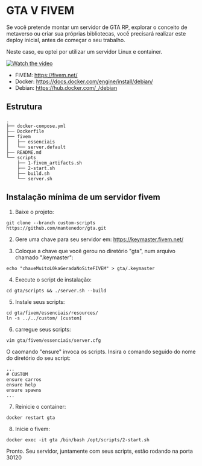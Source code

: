 # GTA V FIVEM

Se você pretende montar um servidor de GTA RP, explorar o conceito de metaverso ou criar sua próprias bibliotecas, você precisará realizar este deploy inicial, antes de começar o seu trabalho.

Neste caso, eu optei por utilizar um servidor Linux e container.

[![Watch the video](https://img.youtube.com/vi/kwy48L_lFSc/maxresdefault.jpg)](https://youtu.be/kwy48L_lFSc)

* FIVEM: https://fivem.net/
* Docker: https://docs.docker.com/engine/install/debian/
* Debian: https://hub.docker.com/_/debian

## Estrutura
```
.
├── docker-compose.yml
├── Dockerfile
├── fivem
│   ├── essenciais
│   └── server.default
├── README.md
└── scripts
    ├── 1-fivem_artifacts.sh
    ├── 2-start.sh
    ├── build.sh
    └── server.sh
```
## Instalação mínima de um servidor fivem

1. Baixe o projeto:
```
git clone --branch custom-scripts https://github.com/mantenedor/gta.git
```
2. Gere uma chave para seu servidor em: https://keymaster.fivem.net/

3. Coloque a chave que você gerou no diretório "gta", num arquivo chamado ".keymaster":
```
echo "chaveMuitoL0kaGeradaNoSiteFIVEM" > gta/.keymaster
```
4. Execute o script de instalação:
```
cd gta/scripts && ./server.sh --build
```
5. Instale seus scripts:
```
cd gta/fivem/essenciais/resources/
ln -s ../../custom/ [custom]
```
6. carregue seus scripts:
```
vim gta/fivem/essenciais/server.cfg
```
O caomando "ensure" invoca os scripts. Insira o comando seguido do nome do diretório do seu script: 
```
...
# CUSTOM
ensure carros
ensure help
ensure spawns
...
```
7. Reinicie o container:
```
docker restart gta
````
8. Inicie o fivem:
```
docker exec -it gta /bin/bash /opt/scripts/2-start.sh
```

Pronto. Seu servidor, juntamente com seus scripts, estão rodando na porta 30120
